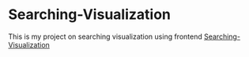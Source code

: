 # Searching-Visualization
This is my project on searching visualization using frontend
[Searching-Visualization](https://harshitakaurchugh.github.io/Searching-Visualization/)
